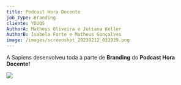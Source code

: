 ```yaml
---
title: Podcast Hora Docente
job_Type: Branding
cliente: YDUQS
AuthorA: Matheus Oliveira e Juliana Keller
AuthorB: Isabela Forte e Matheus Gonçalves
image: /images/screenshot_20230212_033939.png
---
```

A Sapiens desenvolveu toda a parte de **Branding** do **Podcast Hora Docente!**

![](/images/manual-20.png)